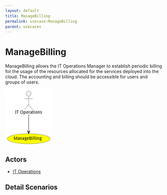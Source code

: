 ```yaml
---
layout: default
title: ManageBilling
permalink: usecase-ManageBilling
parent: usecases
---
```

# ManageBilling

ManageBilling allows the IT Operations Manager to establish periodic billing for the usage of the resources allocated for the services deployed into the cloud. The accounting and billing should be accessible for users and groups of users.

![Activities Diagram](./activities.png)

## Actors

* [IT Operations](actor-itops)











## Detail Scenarios





